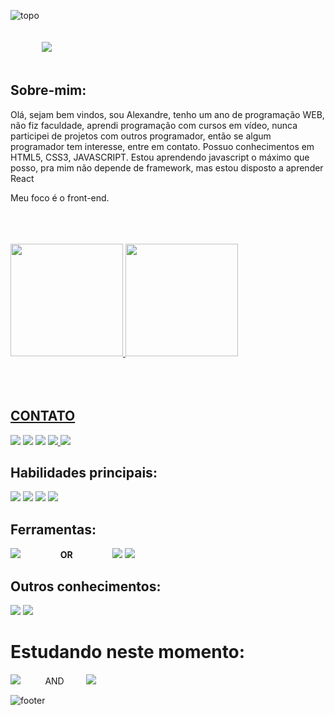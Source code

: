 ![topo](https://user-images.githubusercontent.com/102924541/171690228-a409e4d8-4cac-4282-81ea-7201bd8a57d1.svg)



<img style="padding:20px 50px;" src="https://readme-typing-svg.herokuapp.com?color=7B80FF&center=true&vCenter=true&lines=Olá+meu+nome+é+Alexandre;+tenho+22+anos;estudo+desenvolvimento+WEB"/>


 ## Sobre-mim:
<p>Olá, sejam bem vindos, sou Alexandre, tenho um ano de programação WEB, não fiz faculdade, aprendi programação com cursos em vídeo, nunca participei de projetos com outros programador, então se algum programador tem interesse, entre em contato. Possuo conhecimentos em HTML5, CSS3, JAVASCRIPT. Estou aprendendo javascript o máximo que posso, pra mim não depende de framework, mas estou disposto a aprender React</p>

Meu foco é o front-end.

 <br/>
 <br/>
 <br/>
<div>
  <a href="https://github.com/AlexandreZz">
  <img height="180em" src="https://github-readme-stats.vercel.app/api?username=AlexandreZz&show_icons=true&theme=radical&include_all_commits=true&count_private=true"/>
  <img height="180em" src="https://github-readme-stats.vercel.app/api/top-langs/?username=AlexandreZz&layout=compact&langs_count=7&theme=radical"/>
</div>
  <br/>
  <br/>
  <br/>

  <div>
    <h2>CONTATO</h2>
    <a href="http://alexandrelimadev.xyz" target="_blank"><img src="https://img.shields.io/badge/Portfolio-rgb(100,123,255)?style=for-the-badge&logoColor=white" target="_blank"></a>
    <a href="https://www.instagram.com/alexandrev_v/" target="_blank"><img src="https://img.shields.io/badge/-Instagram-%23E4405F?style=for-the-badge&logo=instagram&logoColor=white" target="_blank"></a>
    <a href="mailto:alexandredesenvolvedor5k@gmail.com"><img src="https://img.shields.io/badge/Gmail-D14836?style=for-the-badge&logo=gmail&logoColor=white" target="_blank"></a>
    <a href="https://www.facebook.com/Alexandre.limaa2" target="__blank"> <img src="https://img.shields.io/badge/facebook-rgb(24,%20119,%20242)?style=for-the-badge&logo=facebook&logoColor=white" target="__blank"/> </a>
    <a href="https://www.linkedin.com/in/alexandre-lima-0aba26236" target="_blank"><img src="https://img.shields.io/badge/-LinkedIn-%230077B5?style=for-the-badge&logo=linkedin&logoColor=white" target="_blank"></a>   
</div>
  
 ## Habilidades principais:
<a> <img src="https://img.shields.io/badge/-HTML5-rgb(228,%2077,%2038)?style=for-the-badge&logo=html5&logoColor=white"/> </a>
<a><img src="https://img.shields.io/badge/-CSS3-rgb(61,%20143,%20198)?style=for-the-badge&logo=css3&logoColor=white" /> </a>
<a><img src="https://img.shields.io/badge/-javascript-rgb(240,%20219,%2079)?style=for-the-badge&logo=javascript&logoColor=rgb(100,123,255)" /> </a>
<a><img src="https://img.shields.io/badge/-jquery-rgb(61,%20143,%20198)?style=for-the-badge&logo=jquery&logoColor=white" /> </a>
  
## Ferramentas:
 
<a> <img src="https://img.shields.io/badge/-sublime%20text%203-rgb(219,%20137,%2015)?style=for-the-badge&logo=sublime-text&logoColor=white"/> </a>
<b style="margin:0 30px;">         OR          </b> 
<a> <img src="https://img.shields.io/badge/-Visual%20Studio%20Code-rgb(48,%20130,%20185)?style=for-the-badge&logo=Visual%20Studio%20Code&logoColor=white" /> </a>
<a> <img src="https://img.shields.io/badge/-xampp-rgb(251,%20122,%2036)?style=for-the-badge&logo=xampp&logoColor=white" /> </a>
  
 
 ## Outros conhecimentos:
  <a> <img src="https://img.shields.io/badge/-Bootstrap-rgb(130,%2016,%20245)?style=for-the-badge&logo=bootstrap&logoColor=white"/> </a>
  <a> <img src="https://img.shields.io/badge/-python-rgb(42,%20122,%20172)?style=for-the-badge&logo=python&logoColor=white"/> </a>
 
# Estudando neste momento:
<a> <img src="https://img.shields.io/badge/-React-rgb(14,6,41)?style=for-the-badge&logo=react&logoColor=white%22"/> </a>         AND         <a> <img src="https://img.shields.io/badge/-NEXTJS-rgb(14,6,41)?style=for-the-badge&logo=NextJS&logoColor=white%22"/> </a>
  <br/>
  
  
![footer](https://user-images.githubusercontent.com/102924541/171688595-5d6ed213-8ee9-4758-9180-9ad6506cadfb.svg)


